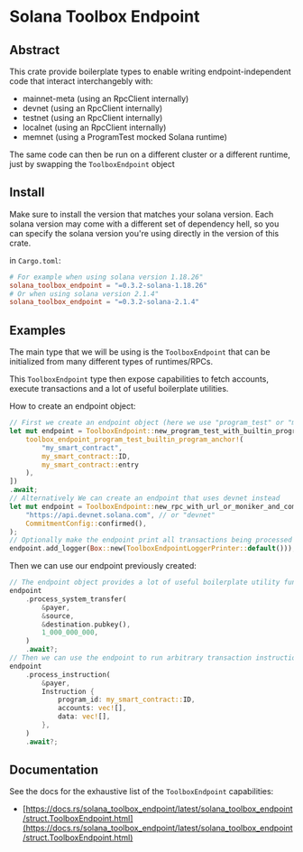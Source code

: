 # Solana Toolbox Endpoint

## Abstract

This crate provide boilerplate types to enable writing endpoint-independent code that interact interchangebly with:

- mainnet-meta (using an RpcClient internally)
- devnet (using an RpcClient internally)
- testnet (using an RpcClient internally)
- localnet (using an RpcClient internally)
- memnet (using a ProgramTest mocked Solana runtime)

The same code can then be run on a different cluster or a different runtime, just by swapping the `ToolboxEndpoint` object

## Install

Make sure to install the version that matches your solana version.
Each solana version may come with a different set of dependency hell, so you can specify the solana version you're using directly in the version of this crate.

in `Cargo.toml`:

```toml
# For example when using solana version 1.18.26"
solana_toolbox_endpoint = "=0.3.2-solana-1.18.26"
# Or when using solana version 2.1.4"
solana_toolbox_endpoint = "=0.3.2-solana-2.1.4"
```

## Examples

The main type that we will be using is the `ToolboxEndpoint` that can be initialized from many different types of runtimes/RPCs.

This `ToolboxEndpoint` type then expose capabilities to fetch accounts, execute transactions and a lot of useful boilerplate utilities.

How to create an endpoint object:

```rust
// First we create an endpoint object (here we use "program_test" or "memnet")
let mut endpoint = ToolboxEndpoint::new_program_test_with_builtin_programs(&[
    toolbox_endpoint_program_test_builtin_program_anchor!(
        "my_smart_contract",
        my_smart_contract::ID,
        my_smart_contract::entry
    ),
])
.await;
// Alternatively We can create an endpoint that uses devnet instead
let mut endpoint = ToolboxEndpoint::new_rpc_with_url_or_moniker_and_commitment(
    "https://api.devnet.solana.com", // or "devnet"
    CommitmentConfig::confirmed(),
);
// Optionally make the endpoint print all transactions being processed
endpoint.add_logger(Box::new(ToolboxEndpointLoggerPrinter::default()));
```

Then we can use our endpoint previously created:

```rust
// The endpoint object provides a lot of useful boilerplate utility functions
endpoint
    .process_system_transfer(
        &payer,
        &source,
        &destination.pubkey(),
        1_000_000_000,
    )
    .await?;
// Then we can use the endpoint to run arbitrary transaction instructions
endpoint
    .process_instruction(
        &payer,
        Instruction {
            program_id: my_smart_contract::ID,
            accounts: vec![],
            data: vec![],
        },
    )
    .await?;
```

## Documentation

See the docs for the exhaustive list of the `ToolboxEndpoint` capabilities:

- [https://docs.rs/solana_toolbox_endpoint/latest/solana_toolbox_endpoint/struct.ToolboxEndpoint.html](https://docs.rs/solana_toolbox_endpoint/latest/solana_toolbox_endpoint/struct.ToolboxEndpoint.html)
